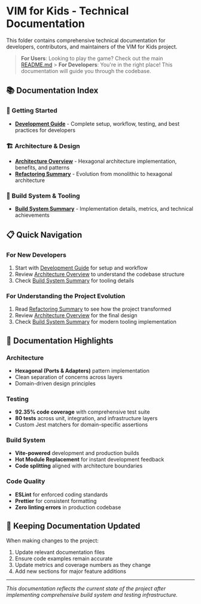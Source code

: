 # VIM for Kids - Technical Documentation

This folder contains comprehensive technical documentation for developers, contributors, and maintainers of the VIM for Kids project.

> **For Users**: Looking to play the game? Check out the main [README.md](../README.md) > **For Developers**: You're in the right place! This documentation will guide you through the codebase.

## 📚 Documentation Index

### 🚀 Getting Started

- **[Development Guide](DEVELOPMENT.md)** - Complete setup, workflow, testing, and best practices for developers

### 🏗️ Architecture & Design

- **[Architecture Overview](ARCHITECTURE.md)** - Hexagonal architecture implementation, benefits, and patterns
- **[Refactoring Summary](REFACTORING_SUMMARY.md)** - Evolution from monolithic to hexagonal architecture

### 🔧 Build System & Tooling

- **[Build System Summary](BUILD_SYSTEM_SUMMARY.md)** - Implementation details, metrics, and technical achievements

## 📋 Quick Navigation

### For New Developers

1. Start with [Development Guide](DEVELOPMENT.md) for setup and workflow
2. Review [Architecture Overview](ARCHITECTURE.md) to understand the codebase structure
3. Check [Build System Summary](BUILD_SYSTEM_SUMMARY.md) for tooling details

### For Understanding the Project Evolution

1. Read [Refactoring Summary](REFACTORING_SUMMARY.md) to see how the project transformed
2. Review [Architecture Overview](ARCHITECTURE.md) for the final design
3. Check [Build System Summary](BUILD_SYSTEM_SUMMARY.md) for modern tooling implementation

## 🎯 Documentation Highlights

### Architecture

- **Hexagonal (Ports & Adapters)** pattern implementation
- Clean separation of concerns across layers
- Domain-driven design principles

### Testing

- **92.35% code coverage** with comprehensive test suite
- **80 tests** across unit, integration, and infrastructure layers
- Custom Jest matchers for domain-specific assertions

### Build System

- **Vite-powered** development and production builds
- **Hot Module Replacement** for instant development feedback
- **Code splitting** aligned with architecture boundaries

### Code Quality

- **ESLint** for enforced coding standards
- **Prettier** for consistent formatting
- **Zero linting errors** in production codebase

## 🔄 Keeping Documentation Updated

When making changes to the project:

1. Update relevant documentation files
2. Ensure code examples remain accurate
3. Update metrics and coverage numbers as they change
4. Add new sections for major feature additions

---

_This documentation reflects the current state of the project after implementing comprehensive build system and testing infrastructure._
